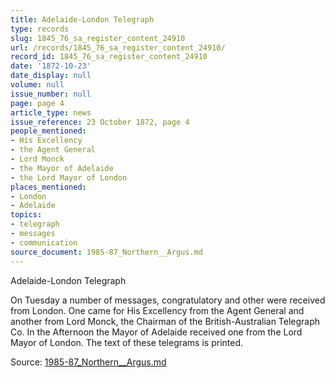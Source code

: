 ```yaml
---
title: Adelaide-London Telegraph
type: records
slug: 1845_76_sa_register_content_24910
url: /records/1845_76_sa_register_content_24910/
record_id: 1845_76_sa_register_content_24910
date: '1872-10-23'
date_display: null
volume: null
issue_number: null
page: page 4
article_type: news
issue_reference: 23 October 1872, page 4
people_mentioned:
- His Excellency
- the Agent General
- Lord Monck
- the Mayor of Adelaide
- the Lord Mayor of London
places_mentioned:
- London
- Adelaide
topics:
- telegraph
- messages
- communication
source_document: 1985-87_Northern__Argus.md
---
```


Adelaide-London Telegraph

On Tuesday a number of messages, congratulatory and other were received from London.  One came for His Excellency from the Agent General and another from Lord Monck, the Chairman of the British-Australian Telegraph Co.  In the Afternoon the Mayor of Adelaide received one from the Lord Mayor of London.  The text of these telegrams is printed.

Source: [1985-87_Northern__Argus.md](/downloads/markdown/1985-87_Northern__Argus.md)
